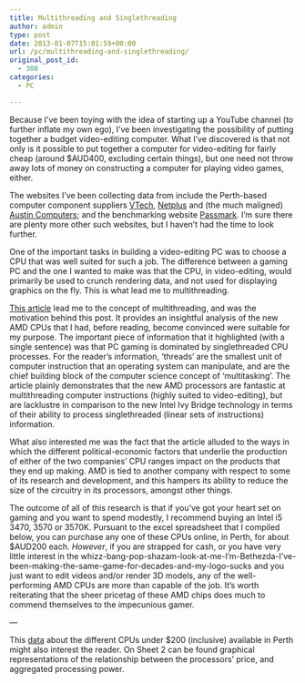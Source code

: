 ```yaml
---
title: Multithreading and Singlethreading
author: admin
type: post
date: 2013-01-07T15:01:59+00:00
url: /pc/multithreading-and-singlethreading/
original_post_id:
  - 308
categories:
  - PC

---
```

Because I&#8217;ve been toying with the idea of starting up a YouTube channel (to further inflate my own ego), I&#8217;ve been investigating the possibility of putting together a budget video-editing computer. What I&#8217;ve discovered is that not only is it possible to put together a computer for video-editing for fairly cheap (around $AUD400, excluding certain things), but one need not throw away lots of money on constructing a computer for playing video games, either.

The websites I&#8217;ve been collecting data from include the Perth-based computer component suppliers [VTech][1], [Netplus][2] and (the much maligned) [Austin Computers][3]; and the benchmarking website [Passmark][4]. I&#8217;m sure there are plenty more other such websites, but I haven&#8217;t had the time to look further.

One of the important tasks in building a video-editing PC was to choose a CPU that was well suited for such a job. The difference between a gaming PC and the one I wanted to make was that the CPU, in video-editing, would primarily be used to crunch rendering data, and not used for displaying graphics on the fly. This is what lead me to multithreading.

[This article][5] lead me to the concept of multithreading, and was the motivation behind this post. It provides an insightful analysis of the new AMD CPUs that I had, before reading, become convinced were suitable for my purpose. The important piece of information that it highlighted (with a single sentence) was that PC gaming is dominated by singlethreaded CPU processes. For the reader&#8217;s information, &#8216;threads&#8217; are the smallest unit of computer instruction that an operating system can manipulate, and are the chief building block of the computer science concept of &#8216;multitasking&#8217;. The article plainly demonstrates that the new AMD processors are fantastic at multithreading computer instructions (highly suited to video-editing), but are lacklustre in comparison to the new Intel Ivy Bridge technology in terms of their ability to process singlethreaded (linear sets of instructions) information.

What also interested me was the fact that the article alluded to the ways in which the different political-economic factors that underlie the production of either of the two companies&#8217; CPU ranges impact on the products that they end up making. AMD is tied to another company with respect to some of its research and development, and this hampers its ability to reduce the size of the circuitry in its processors, amongst other things.

The outcome of all of this research is that if you&#8217;ve got your heart set on gaming and you want to spend modestly, I recommend buying an Intel i5 3470, 3570 or 3570K. Pursuant to the excel spreadsheet that I compiled below, you can purchase any one of these CPUs online, in Perth, for about $AUD200 each. _However_, if you are strapped for cash, or you have very little interest in the whizz-bang-pop-shazam-look-at-me-I&#8217;m-Bethezda-I&#8217;ve-been-making-the-same-game-for-decades-and-my-logo-sucks and you just want to edit videos and/or render 3D models, any of the well-performing AMD CPUs are more than capable of the job. It&#8217;s worth reiterating that the sheer pricetag of these AMD chips does much to commend themselves to the impecunious gamer.

&#8212;

This <a href="http://jumpnshoot9000.com/?attachment_id=311" rel="attachment wp-att-311">data</a> about the different CPUs under $200 (inclusive) available in Perth might also interest the reader. On Sheet 2 can be found graphical representations of the relationship between the processors&#8217; price, and aggregated processing power.

 [1]: http://www.vtechindustries.com.au/
 [2]: http://www.netplus.com.au/
 [3]: http://www.austin.net.au/
 [4]: http://www.cpubenchmark.net/index.php
 [5]: http://www.anandtech.com/show/6396/the-vishera-review-amd-fx8350-fx8320-fx6300-and-fx4300-tested